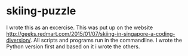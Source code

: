 # skiing-puzzle
I wrote this as an excercise. This was put up on the website http://geeks.redmart.com/2015/01/07/skiing-in-singapore-a-coding-diversion/. All scripts and programs run in the commandline. I wrote the Python version first and based on it i wrote the others.